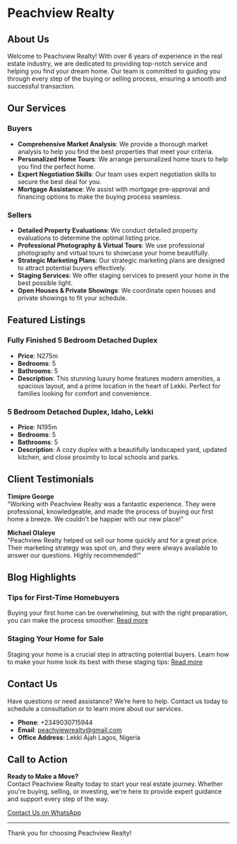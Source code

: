 # Peachview Realty

## About Us
Welcome to Peachview Realty! With over 6 years of experience in the real estate industry, we are dedicated to providing top-notch service and helping you find your dream home. Our team is committed to guiding you through every step of the buying or selling process, ensuring a smooth and successful transaction.

## Our Services

### Buyers
- **Comprehensive Market Analysis**: We provide a thorough market analysis to help you find the best properties that meet your criteria.
- **Personalized Home Tours**: We arrange personalized home tours to help you find the perfect home.
- **Expert Negotiation Skills**: Our team uses expert negotiation skills to secure the best deal for you.
- **Mortgage Assistance**: We assist with mortgage pre-approval and financing options to make the buying process seamless.

### Sellers
- **Detailed Property Evaluations**: We conduct detailed property evaluations to determine the optimal listing price.
- **Professional Photography & Virtual Tours**: We use professional photography and virtual tours to showcase your home beautifully.
- **Strategic Marketing Plans**: Our strategic marketing plans are designed to attract potential buyers effectively.
- **Staging Services**: We offer staging services to present your home in the best possible light.
- **Open Houses & Private Showings**: We coordinate open houses and private showings to fit your schedule.

## Featured Listings

### Fully Finished 5 Bedroom Detached Duplex
- **Price**: N275m
- **Bedrooms**: 5
- **Bathrooms**: 5
- **Description**: This stunning luxury home features modern amenities, a spacious layout, and a prime location in the heart of Lekki. Perfect for families looking for comfort and convenience.

### 5 Bedroom Detached Duplex, Idaho, Lekki
- **Price**: N195m
- **Bedrooms**: 5
- **Bathrooms**: 5
- **Description**: A cozy duplex with a beautifully landscaped yard, updated kitchen, and close proximity to local schools and parks.

## Client Testimonials

**Timipre George**  
"Working with Peachview Realty was a fantastic experience. They were professional, knowledgeable, and made the process of buying our first home a breeze. We couldn't be happier with our new place!"

**Michael Olaleye**  
"Peachview Realty helped us sell our home quickly and for a great price. Their marketing strategy was spot on, and they were always available to answer our questions. Highly recommended!"

## Blog Highlights

### Tips for First-Time Homebuyers
Buying your first home can be overwhelming, but with the right preparation, you can make the process smoother. [Read more](https://example.com/blog/tips-for-first-time-homebuyers)

### Staging Your Home for Sale
Staging your home is a crucial step in attracting potential buyers. Learn how to make your home look its best with these staging tips: [Read more](https://www.threads.net/@peachview_realty)

## Contact Us

Have questions or need assistance? We’re here to help. Contact us today to schedule a consultation or to learn more about our services.

- **Phone**: +2349030715944
- **Email**: [peachviewrealty@gmail.com](mailto:peachviewrealty@gmail.com)
- **Office Address**: Lekki Ajah Lagos, Nigeria

## Call to Action

**Ready to Make a Move?**  
Contact Peachview Realty today to start your real estate journey. Whether you're buying, selling, or investing, we're here to provide expert guidance and support every step of the way.

[Contact Us on WhatsApp](https://wa.me/2349030715944)

---

Thank you for choosing Peachview Realty!
